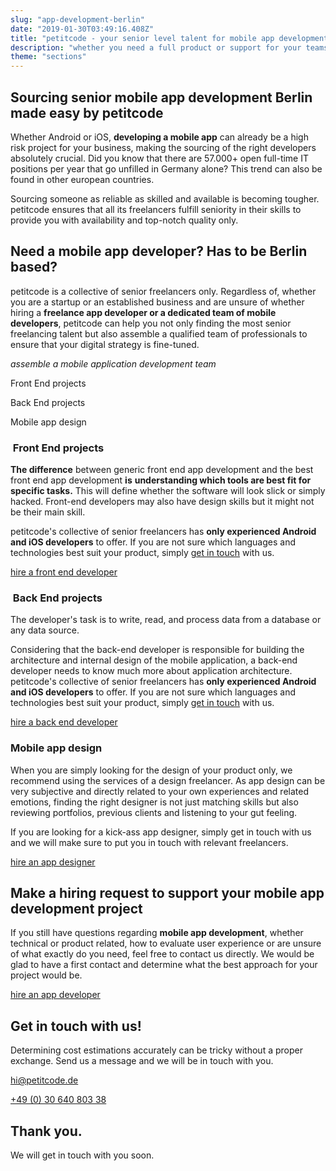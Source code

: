 ```yaml
---
slug: "app-development-berlin"
date: "2019-01-30T03:49:16.408Z"
title: "petitcode - your senior level talent for mobile app development berlin"
description: "whether you need a full product or support for your teams, through our network, petitcode can source you exclusive senior freelancers according to any requirement. "
theme: "sections"
---
```


<Sections>
<Section>
<Columns>
<ColumnContent>

# Sourcing senior mobile app development Berlin made easy by petitcode

Whether Android or iOS, **developing a mobile app** can already be a high risk project for your business, making the sourcing of the right developers absolutely crucial. Did you know that there are 57.000+ open full-time IT positions per year that go unfilled in Germany alone? This trend can also be found in other european countries.

Sourcing someone as reliable as skilled and available is becoming tougher. petitcode ensures that all its freelancers fulfill seniority in their skills to provide you with availability and top-notch quality only.

</ColumnContent>
<ColumnImage file="ruben-bagues-716364-unsplash.jpg" alt="a mobile application can be the easiest way to reach high numbers of customers">
</ColumnImage>
</Columns>
</Section>
<Section>
<Columns reverse contentWidth="6">
<ColumnContent>

## Need a mobile app developer? Has to be Berlin based?

petitcode is a collective of senior freelancers only. Regardless of, whether you are a startup or an established business and are unsure of whether hiring a **freelance app developer or a dedicated team of mobile developers**, petitcode can help you not only finding the most senior freelancing talent but also assemble a qualified team of professionals to ensure that your digital strategy is fine-tuned.

*assemble a mobile application development team*

</ColumnContent>
<ColumnImage file="irfan-simsar-1144378-unsplash.jpg" alt="petitcode’s web design agency only executes state-of-the-art solutions">
</ColumnImage>
</Columns>

<Columns reverse contentWidth="6">
<ColumnContent>

<Carousel>
<CarouselNavigation>

Front End projects

Back End projects

Mobile app design

</CarouselNavigation>
<CarouselSlides>
<CarouselSlide>

###  Front End projects

**The difference** between generic front end app development and the best front end app development **is** **understanding which tools are best fit for specific tasks.** This will define whether the software will look slick or simply hacked. Front-end developers may also have design skills but it might not be their main skill.

petitcode's collective of senior freelancers has **only experienced Android and iOS developers** to offer. If you are not sure which languages and technologies best suit your product, simply [get in touch](/contact) with us.

[hire a front end developer](#contact)

</CarouselSlide>
<CarouselSlide>

###  Back End projects

The developer's task is to write, read, and process data from a database or any data source.

Considering that the back-end developer is responsible for building the architecture and internal design of the mobile application, a back-end developer needs to know much more about application architecture. petitcode's collective of senior freelancers has **only experienced Android and iOS developers** to offer. If you are not sure which languages and technologies best suit your product, simply [get in touch](/contact) with us.

[hire a back end developer](#contact)

</CarouselSlide>
<CarouselSlide>

### Mobile app design

When you are simply looking for the design of your product only, we recommend using the services of a design freelancer. As app design can be very subjective and directly related to your own experiences and related emotions, finding the right designer is not just matching skills but also reviewing portfolios, previous clients and listening to your gut feeling.

If you are looking for a kick-ass app designer, simply get in touch with us and we will make sure to put you in touch with relevant freelancers.

[hire an app designer](#contact)

</CarouselSlide>
</CarouselSlides>
</Carousel>

</ColumnContent>
<ColumnImage file="joshua-aragon-1280300-unsplash.jpg" alt="petitcode’s web design agency only executes state-of-the-art solutions">
</ColumnImage>
</Columns>
</Section>
<Section>
<SectionContent>
<Centered>

## Make a hiring request to support your mobile app development project

If you still have questions regarding **mobile app development**, whether technical or product related, how to evaluate user experience or are unsure of what exactly do you need, feel free to contact us directly. We would be glad to have a first contact and determine what the best approach for your project would be.

[hire an app developer](#contact)

</Centered>
</SectionContent>
</Section>
<Section inverted scrollId="contact">
<SectionContent>
<ClientForm scrollTo="contact">
<FormIntro>

# Get in touch with us!

Determining cost estimations accurately can be tricky without a proper exchange. Send us a message and we will be in touch with you.

<a href="mailto:hi@petitcode.de">hi@petitcode.de</a>

<a href="tel:+493064080338">+49 (0) 30 640 803 38</a>

</FormIntro>
<FormSuccess>

# Thank you.

We will get in touch with you soon.

</FormSuccess>
</ClientForm>
</SectionContent>
</Section>
</Sections>
